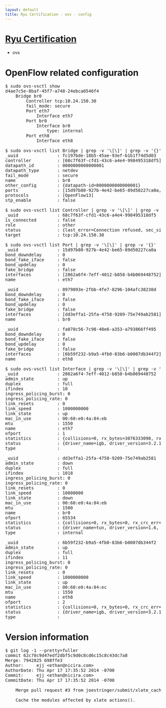```yaml
---
layout: default
title: Ryu Certification - ovs - config
---
```

# [Ryu Certification](http://osrg.github.io/ryu/certification.html)
* ovs 

# OpenFlow related configuration
<pre>
$ sudo ovs-vsctl show
d4ae7c5e-8baf-45f7-a748-24ebca0546f4
    Bridge br0
        Controller tcp:10.24.150.30
        fail_mode: secure
        Port eth7
            Interface eth7
        Port br0
            Interface br0
                type: internal
        Port eth8
            Interface eth8

$ sudo ovs-vsctl list Bridge | grep -v '\[\]' | grep -v '{}'
_uuid               : fc197bde-18b5-45ae-93ef-b1b1f74d5d03
controller          : [68c7f63f-cfd1-43c6-a4e4-998495318df5]
datapath_id         : 0000000000000001
datapath_type       : netdev
fail_mode           : secure
name                : br0
other_config        : {datapath-id=0000000000000001}
ports               : [15d97b80-927b-4e42-be65-89d50227ca0a, 8979093e-2fbb-4fe7-8296-104afc38230d, fa070c56-7c98-48e6-a353-a793866ff495]
protocols           : [OpenFlow13]
stp_enable          : false

$ sudo ovs-vsctl list Controller | grep -v '\[\]' | grep -v '{}'
_uuid               : 68c7f63f-cfd1-43c6-a4e4-998495318df5
is_connected        : false
role                : other
status              : {last_error=Connection refused, sec_since_connect=556, sec_since_disconnect=4, state=BACKOFF}
target              : tcp:10.24.150.30

$ sudo ovs-vsctl list Port | grep -v '\[\]' | grep -v '{}'
_uuid               : 15d97b80-927b-4e42-be65-89d50227ca0a
bond_downdelay      : 0
bond_fake_iface     : false
bond_updelay        : 0
fake_bridge         : false
interfaces          : [2862a6f4-7eff-4012-b858-b4b069448752]
name                : eth7

_uuid               : 8979093e-2fbb-4fe7-8296-104afc38230d
bond_downdelay      : 0
bond_fake_iface     : false
bond_updelay        : 0
fake_bridge         : false
interfaces          : [dd3effa1-25fa-4758-9209-75e749ab2581]
name                : br0

_uuid               : fa070c56-7c98-48e6-a353-a793866ff495
bond_downdelay      : 0
bond_fake_iface     : false
bond_updelay        : 0
fake_bridge         : false
interfaces          : [6b59f232-b9a5-4fb0-83b6-b0007db344f2]
name                : eth8

$ sudo ovs-vsctl list Interface | grep -v '\[\]' | grep -v '{}'
_uuid               : 2862a6f4-7eff-4012-b858-b4b069448752
admin_state         : up
duplex              : full
ifindex             : 10
ingress_policing_burst: 0
ingress_policing_rate: 0
link_resets         : 0
link_speed          : 1000000000
link_state          : up
mac_in_use          : 00:60:e0:4a:84:eb
mtu                 : 1550
name                : eth7
ofport              : 1
statistics          : {collisions=0, rx_bytes=3076333098, rx_crc_err=0, rx_dropped=0, rx_errors=0, rx_frame_err=0, rx_over_err=0, rx_packets=72768298, tx_bytes=0, tx_dropped=0, tx_errors=0, tx_packets=0}
status              : {driver_name=igb, driver_version=3.2.10-k, firmware_version=3.10-0}
type                : 

_uuid               : dd3effa1-25fa-4758-9209-75e749ab2581
admin_state         : down
duplex              : full
ifindex             : 1018
ingress_policing_burst: 0
ingress_policing_rate: 0
link_resets         : 0
link_speed          : 10000000
link_state          : down
mac_in_use          : 00:60:e0:4a:84:eb
mtu                 : 1500
name                : br0
ofport              : 65534
statistics          : {collisions=0, rx_bytes=0, rx_crc_err=0, rx_dropped=0, rx_errors=0, rx_frame_err=0, rx_over_err=0, rx_packets=0, tx_bytes=0, tx_dropped=0, tx_errors=0, tx_packets=0}
status              : {driver_name=tun, driver_version=1.6, firmware_version=N/A}
type                : internal

_uuid               : 6b59f232-b9a5-4fb0-83b6-b0007db344f2
admin_state         : up
duplex              : full
ifindex             : 11
ingress_policing_burst: 0
ingress_policing_rate: 0
link_resets         : 0
link_speed          : 1000000000
link_state          : up
mac_in_use          : 00:60:e0:4a:84:ec
mtu                 : 1550
name                : eth8
ofport              : 2
statistics          : {collisions=0, rx_bytes=0, rx_crc_err=0, rx_dropped=0, rx_errors=0, rx_frame_err=0, rx_over_err=0, rx_packets=0, tx_bytes=7630045, tx_dropped=0, tx_errors=0, tx_packets=81335}
status              : {driver_name=igb, driver_version=3.2.10-k, firmware_version=3.10-0}
type                : 
</pre>

# Version information
<pre>
$ git log -1 --pretty=fuller
commit 62c70c9d47edf2dbf5c9d0c8cd6c15c8c43dc7a8
Merge: 7942825 698ffe3
Author:     ejj &lt;ethan@nicira.com&gt;
AuthorDate: Thu Apr 17 17:35:52 2014 -0700
Commit:     ejj &lt;ethan@nicira.com&gt;
CommitDate: Thu Apr 17 17:35:52 2014 -0700

    Merge pull request #3 from joestringer/submit/xlate_cache_v2
    
    Cache the modules affected by xlate_actions().
</pre>
